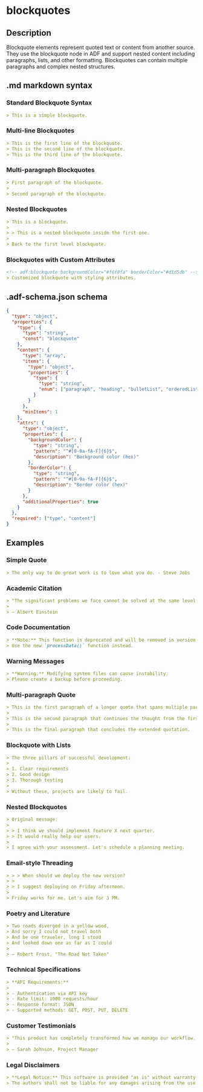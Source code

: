 # blockquotes

## Description

Blockquote elements represent quoted text or content from another source. They use the blockquote node in ADF and support nested content including paragraphs, lists, and other formatting. Blockquotes can contain multiple paragraphs and complex nested structures.

## .md markdown syntax

### Standard Blockquote Syntax
```markdown
> This is a simple blockquote.
```

### Multi-line Blockquotes
```markdown
> This is the first line of the blockquote.
> This is the second line of the blockquote.
> This is the third line of the blockquote.
```

### Multi-paragraph Blockquotes
```markdown
> First paragraph of the blockquote.
>
> Second paragraph of the blockquote.
```

### Nested Blockquotes
```markdown
> This is a blockquote.
>
> > This is a nested blockquote inside the first one.
>
> Back to the first level blockquote.
```

### Blockquotes with Custom Attributes
```markdown
<!-- adf:blockquote backgroundColor="#f6f8fa" borderColor="#d1d5db" -->
> Customized blockquote with styling attributes.
```

## .adf-schema.json schema

```json
{
  "type": "object",
  "properties": {
    "type": {
      "type": "string",
      "const": "blockquote"
    },
    "content": {
      "type": "array",
      "items": {
        "type": "object",
        "properties": {
          "type": {
            "type": "string",
            "enum": ["paragraph", "heading", "bulletList", "orderedList"]
          }
        }
      },
      "minItems": 1
    },
    "attrs": {
      "type": "object",
      "properties": {
        "backgroundColor": {
          "type": "string",
          "pattern": "^#[0-9a-fA-F]{6}$",
          "description": "Background color (hex)"
        },
        "borderColor": {
          "type": "string",
          "pattern": "^#[0-9a-fA-F]{6}$",
          "description": "Border color (hex)"
        }
      },
      "additionalProperties": true
    }
  },
  "required": ["type", "content"]
}
```

## Examples

### Simple Quote
```markdown
> The only way to do great work is to love what you do. - Steve Jobs
```

### Academic Citation
```markdown
> "The significant problems we face cannot be solved at the same level of thinking we were at when we created them."
>
> — Albert Einstein
```

### Code Documentation
```markdown
> **Note:** This function is deprecated and will be removed in version 2.0.
> Use the new `processData()` function instead.
```

### Warning Messages
```markdown
> **Warning:** Modifying system files can cause instability.
> Please create a backup before proceeding.
```

### Multi-paragraph Quote
```markdown
> This is the first paragraph of a longer quote that spans multiple paragraphs.
>
> This is the second paragraph that continues the thought from the first paragraph.
>
> This is the final paragraph that concludes the extended quotation.
```

### Blockquote with Lists
```markdown
> The three pillars of successful development:
>
> 1. Clear requirements
> 2. Good design
> 3. Thorough testing
>
> Without these, projects are likely to fail.
```

### Nested Blockquotes
```markdown
> Original message:
>
> > I think we should implement feature X next quarter.
> > It would really help our users.
>
> I agree with your assessment. Let's schedule a planning meeting.
```

### Email-style Threading
```markdown
> > > When should we deploy the new version?
> >
> > I suggest deploying on Friday afternoon.
>
> Friday works for me. Let's aim for 3 PM.
```

### Poetry and Literature
```markdown
> Two roads diverged in a yellow wood,
> And sorry I could not travel both
> And be one traveler, long I stood
> And looked down one as far as I could
>
> — Robert Frost, "The Road Not Taken"
```

### Technical Specifications
```markdown
> **API Requirements:**
>
> - Authentication via API key
> - Rate limit: 1000 requests/hour
> - Response format: JSON
> - Supported methods: GET, POST, PUT, DELETE
```

### Customer Testimonials
```markdown
> "This product has completely transformed how we manage our workflow. The intuitive interface and powerful features make it indispensable for our team."
>
> — Sarah Johnson, Project Manager
```

### Legal Disclaimers
```markdown
> **Legal Notice:** This software is provided "as is" without warranty of any kind.
> The authors shall not be liable for any damages arising from the use of this software.
```